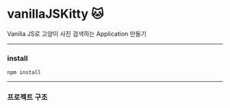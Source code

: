 # vanillaJSKitty 🐱
Vanilla JS로 고양이 사진 검색하는 Application 만들기

---

### install

`npm install`

----

### 프로젝트 구조

